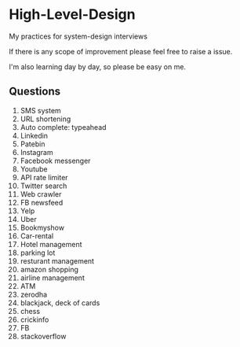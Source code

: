 # High-Level-Design
My practices for system-design interviews 

If there is any scope of improvement please feel free to raise a issue.

I'm also learning day by day, so please be easy on me.

## Questions 
1. SMS system
2. URL shortening 
3. Auto complete: typeahead 
4. Linkedin
5. Patebin
6. Instagram
7. Facebook messenger 
8. Youtube
9. API rate limiter 
10. Twitter search
11. Web crawler 
12. FB newsfeed
13. Yelp
14. Uber
15. Bookmyshow
16. Car-rental
17. Hotel management 
18. parking lot 
19. resturant management 
20. amazon shopping 
21. airline management
22. ATM
23. zerodha 
24. blackjack, deck of cards
25. chess
26. crickinfo
27. FB
28. stackoverflow